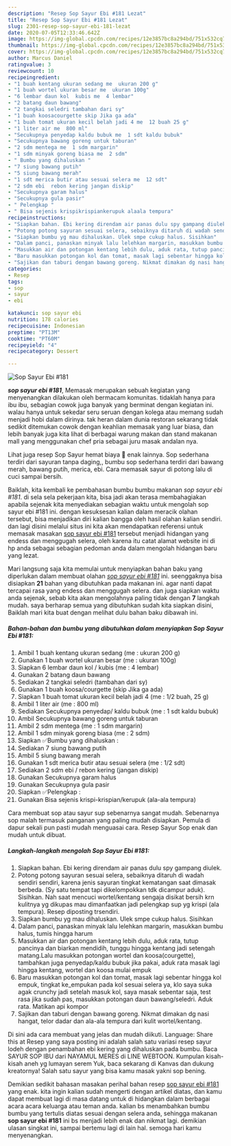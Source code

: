```yaml
---
description: "Resep Sop Sayur Ebi #181 Lezat"
title: "Resep Sop Sayur Ebi #181 Lezat"
slug: 2301-resep-sop-sayur-ebi-181-lezat
date: 2020-07-05T12:33:46.642Z
image: https://img-global.cpcdn.com/recipes/12e3857bc8a294bd/751x532cq70/sop-sayur-ebi-181-foto-resep-utama.jpg
thumbnail: https://img-global.cpcdn.com/recipes/12e3857bc8a294bd/751x532cq70/sop-sayur-ebi-181-foto-resep-utama.jpg
cover: https://img-global.cpcdn.com/recipes/12e3857bc8a294bd/751x532cq70/sop-sayur-ebi-181-foto-resep-utama.jpg
author: Marcus Daniel
ratingvalue: 3
reviewcount: 10
recipeingredient:
- "1 buah kentang ukuran sedang me  ukuran 200 g"
- "1 buah wortel ukuran besar me  ukuran 100g"
- "6 lembar daun kol  kubis me  4 lembar"
- "2 batang daun bawang"
- "2 tangkai seledri tambahan dari sy"
- "1 buah koosacourgette skip Jika ga ada"
- "1 buah tomat ukuran kecil belah jadi 4 me  12 buah 25 g"
- "1 liter air me  800 ml"
- "Secukupnya penyedap kaldu bubuk me  1 sdt kaldu bubuk"
- "Secukupnya bawang goreng untuk taburan"
- "2 sdm mentega me  1 sdm margarin"
- "1 sdm minyak goreng biasa me  2 sdm"
- " Bumbu yang dihaluskan "
- "7 siung bawang putih"
- "5 siung bawang merah"
- "1 sdt merica butir atau sesuai selera me  12 sdt"
- "2 sdm ebi  rebon kering jangan diskip"
- "Secukupnya garam halus"
- "Secukupnya gula pasir"
- " Pelengkap "
- " Bisa sejenis krispikrispiankerupuk alaala tempura"
recipeinstructions:
- "Siapkan bahan. Ebi kering direndam air panas dulu spy gampang diulek."
- "Potong potong sayuran sesuai selera, sebaiknya ditaruh di wadah sendiri sendiri, karena jenis sayuran tingkat kematangan saat dimasak berbeda. (Sy satu tempat tapi dikelompokkan tdk dicampur aduk). Sisihkan. Nah saat mencuci wortel/kentang sengaja disikat bersih krn kulitnya yg dikupas mau dimanfaatkan jadi pelengkap sup yg krispi (ala tempura). Resep diposting trsendiri."
- "Siapkan bumbu yg mau dihaluskan. Ulek smpe cukup halus. Sisihkan"
- "Dalam panci, panaskan minyak lalu lelehkan margarin, masukkan bumbu halus, tumis hingga harum"
- "Masukkan air dan potongan kentang lebih dulu, aduk rata, tutup pancinya dan biarkan mendidih, tunggu hingga kentang jadi setengah matang.Lalu masukkan potongan wortel dan koosa(courgette), tambahkan juga penyedap/kaldu bubuk jika pakai, aduk rata masak lagi hingga kentang, wortel dan koosa mulai empuk"
- "Baru masukkan potongan kol dan tomat, masak lagi sebentar hingga kol empuk, tingkat ke_empukan pada kol sesuai selera ya, klo saya suka agak crunchy jadi setelah masuk kol, saya masak sebentar saja, test rasa jika sudah pas, masukkan potongan daun bawang/seledri. Aduk rata. Matikan api kompor"
- "Sajikan dan taburi dengan bawang goreng. Nikmat dimakan dg nasi hangat, telor dadar dan ala-ala tempura dari kulit wortel/kentang."
categories:
- Resep
tags:
- sop
- sayur
- ebi

katakunci: sop sayur ebi 
nutrition: 178 calories
recipecuisine: Indonesian
preptime: "PT13M"
cooktime: "PT60M"
recipeyield: "4"
recipecategory: Dessert

---
```



![Sop Sayur Ebi #181](https://img-global.cpcdn.com/recipes/12e3857bc8a294bd/751x532cq70/sop-sayur-ebi-181-foto-resep-utama.jpg)

<b><i>sop sayur ebi #181</i></b>, Memasak merupakan sebuah kegiatan yang menyenangkan dilakukan oleh bermacam komunitas. tidaklah hanya para ibu ibu, sebagian cowok juga banyak yang berminat dengan kegiatan ini. walau hanya untuk sekedar seru seruan dengan kolega atau memang sudah menjadi hobi dalam dirinya. tak heran dalam dunia restoran sekarang tidak sedikit ditemukan cowok dengan keahlian memasak yang luar biasa, dan lebih banyak juga kita lihat di berbagai warung makan dan stand makanan mall yang menggunakan chef pria sebagai juru masak andalan nya.

Lihat juga resep Sop Sayur hemat biaya 🤗 enak lainnya. Sop sederhana terdiri dari sayuran tanpa daging,, bumbu sop sederhana terdiri dari bawang merah, bawang putih, merica, ebi. Cara memasak sayur di potong lalu di cuci sampai bersih.

Baiklah, kita kembali ke pembahasan bumbu bumbu makanan <i>sop sayur ebi #181</i>. di sela sela pekerjaan kita, bisa jadi akan terasa membahagiakan apabila sejenak kita menyediakan sebagian waktu untuk mengolah sop sayur ebi #181 ini. dengan kesuksesan kalian dalam meracik olahan tersebut, bisa menjadikan diri kalian bangga oleh hasil olahan kalian sendiri. dan lagi disini melalui situs ini kita akan mendapatkan referensi untuk memasak masakan <u>sop sayur ebi #181</u> tersebut menjadi hidangan yang endess dan menggugah selera, oleh karena itu catat alamat website ini di hp anda sebagai sebagian pedoman anda dalam mengolah hidangan baru yang lezat.


Mari langsung saja kita memulai untuk menyiapkan bahan baku yang diperlukan dalam membuat olahan <u><i>sop sayur ebi #181</i></u> ini. seenggaknya bisa disiapkan <b>21</b> bahan yang dibutuhkan pada makanan ini. agar nanti dapat tercapai rasa yang endess dan menggugah selera. dan juga siapkan waktu anda sejenak, sebab kita akan mengolahnya paling tidak dengan <b>7</b> langkah mudah. saya berharap semua yang dibutuhkan sudah kita siapkan disini, Baiklah mari kita buat dengan melihat dulu bahan baku dibawah ini.

<!--inarticleads1-->

##### Bahan-bahan dan bumbu yang dibutuhkan dalam menyiapkan Sop Sayur Ebi #181:

1. Ambil 1 buah kentang ukuran sedang (me : ukuran 200 g)
1. Gunakan 1 buah wortel ukuran besar (me : ukuran 100g)
1. Siapkan 6 lembar daun kol / kubis (me : 4 lembar)
1. Gunakan 2 batang daun bawang
1. Sediakan 2 tangkai seledri (tambahan dari sy)
1. Gunakan 1 buah koosa/courgette (skip Jika ga ada)
1. Siapkan 1 buah tomat ukuran kecil belah jadi 4 (me : 1/2 buah, 25 g)
1. Ambil 1 liter air (me : 800 ml)
1. Sediakan Secukupnya penyedap/ kaldu bubuk (me : 1 sdt kaldu bubuk)
1. Ambil Secukupnya bawang goreng untuk taburan
1. Ambil 2 sdm mentega (me : 1 sdm margarin)
1. Ambil 1 sdm minyak goreng biasa (me : 2 sdm)
1. Siapkan  ✅Bumbu yang dihaluskan :
1. Sediakan 7 siung bawang putih
1. Ambil 5 siung bawang merah
1. Gunakan 1 sdt merica butir atau sesuai selera (me : 1/2 sdt)
1. Sediakan 2 sdm ebi / rebon kering (jangan diskip)
1. Gunakan Secukupnya garam halus
1. Gunakan Secukupnya gula pasir
1. Siapkan  ✅Pelengkap :
1. Gunakan  Bisa sejenis krispi-krispian/kerupuk (ala-ala tempura)


Cara membuat sop atau sayur sup sebenarnya sangat mudah. Sebenarnya sop malah termasuk panganan yang paling mudah disiapkan. Pemula di dapur sekali pun pasti mudah menguasai cara. Resep Sayur Sop enak dan mudah untuk dibuat. 

<!--inarticleads2-->

##### Langkah-langkah mengolah Sop Sayur Ebi #181:

1. Siapkan bahan. Ebi kering direndam air panas dulu spy gampang diulek.
1. Potong potong sayuran sesuai selera, sebaiknya ditaruh di wadah sendiri sendiri, karena jenis sayuran tingkat kematangan saat dimasak berbeda. (Sy satu tempat tapi dikelompokkan tdk dicampur aduk). Sisihkan. Nah saat mencuci wortel/kentang sengaja disikat bersih krn kulitnya yg dikupas mau dimanfaatkan jadi pelengkap sup yg krispi (ala tempura). Resep diposting trsendiri.
1. Siapkan bumbu yg mau dihaluskan. Ulek smpe cukup halus. Sisihkan
1. Dalam panci, panaskan minyak lalu lelehkan margarin, masukkan bumbu halus, tumis hingga harum
1. Masukkan air dan potongan kentang lebih dulu, aduk rata, tutup pancinya dan biarkan mendidih, tunggu hingga kentang jadi setengah matang.Lalu masukkan potongan wortel dan koosa(courgette), tambahkan juga penyedap/kaldu bubuk jika pakai, aduk rata masak lagi hingga kentang, wortel dan koosa mulai empuk
1. Baru masukkan potongan kol dan tomat, masak lagi sebentar hingga kol empuk, tingkat ke_empukan pada kol sesuai selera ya, klo saya suka agak crunchy jadi setelah masuk kol, saya masak sebentar saja, test rasa jika sudah pas, masukkan potongan daun bawang/seledri. Aduk rata. Matikan api kompor
1. Sajikan dan taburi dengan bawang goreng. Nikmat dimakan dg nasi hangat, telor dadar dan ala-ala tempura dari kulit wortel/kentang.


Di sini ada cara membuat yang jelas dan mudah diikuti. Language: Share this at Resep yang saya posting ini adalah salah satu variasi resep sayur lodeh dengan penambahan ebi kering yang dihaluskan pada bumbu. Baca SAYUR SOP IBU dari NAYAMUL MERES di LINE WEBTOON. Kumpulan kisah-kisah aneh yg lumayan serem Yuk, baca sekarang di Kanvas dan dukung kreatornya! Salah satu sayur yang bisa kamu masak yakni sop bening. 

Demikian sedikit bahasan masakan perihal bahan resep <u>sop sayur ebi #181</u> yang enak. kita ingin kalian sudah mengerti dengan artikel diatas, dan kamu dapat membuat lagi di masa datang untuk di hidangkan dalam berbagai acara acara keluarga atau teman anda. kalian bs menambahkan bumbu bumbu yang tertulis diatas sesuai dengan selera anda, sehingga makanan <b>sop sayur ebi #181</b> ini bs menjadi lebih enak dan nikmat lagi. demikian ulasan singkat ini, sampai bertemu lagi di lain hal. semoga hari kamu menyenangkan.
